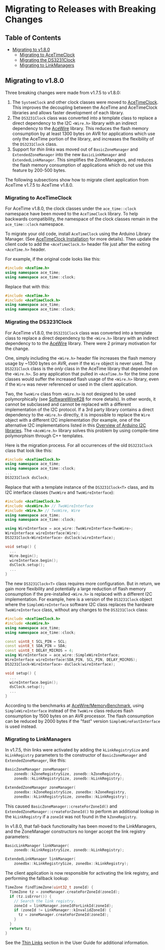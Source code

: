 # Migrating to Releases with Breaking Changes

## Table of Contents

* [Migrating to v1.8.0](#MigratingToVersion180)
    * [Migrating to AceTimeClock](#MigratingToAceTimeClock)
    * [Migrating the DS3231Clock](#MigratingTheDS3231Clock)
    * [Migrating to LinkManagers](#MigratingToLinkManagers)

<a name="MigratingToVersion180"></a>
## Migrating to v1.8.0

Three breaking changes were made from v1.7.5 to v1.8.0:

1) The `SystemClock` and other clock classes were moved to
   [AceTimeClock](https://github.com/bxparks/AceTimeClock). This improves the
   decoupling between the AceTime and AceTimeClock libraries and allows
   faster development of each library.
2) The `DS3231Clock` class was converted into a template class to replace a
   direct dependency to the I2C `<Wire.h>` library with an indirect dependency
   to the [AceWire](https://github.com/bxparks/AceWire) library. This reduces
   the flash memory consumption by at least 1300 bytes on AVR for applications
   which use only the AceTime portion of the library, and increases the
   flexibility of the `DS3231Clock` class.
3) Support for *thin links* was moved out of `BasicZoneManager` and
   `ExtendedZoneManager` into the new `BasicLinkManager` and
   `ExtendedLinkManager`. This simplifies the ZoneManagers, and reduces the
   flash memory consumption of applications which do not use this feature by
   200-500 bytes.

The following subsections show how to migrate client application from
AceTime v1.7.5 to AceTime v1.8.0.

<a name="MigratingToAceTimeClock"></a>
### Migrating to AceTimeClock

For AceTime v1.8.0, the clock classes under the `ace_time::clock` namespace have
been moved to the `AceTimeClock` library. To help backwards compatibility,
the namespace of the clock classes remain in the `ace_time::clock` namespace.

To migrate your old code, install `AceTimeClock` using the Arduino Library
Manager. (See [AceTimeClock
Installation](https://github.com/bxparks/AceTimeClock#Installation) for more
details). Then update the client code to add the `<AceTimeClock.h>` header
file just after the exiting `<AceTime.h>` header.

For example, if the original code looks like this:

```C++
#include <AceTime.h>
using namespace ace_time;
using namespace ace_time::clock;
```

Replace that with this:

```C++
#include <AceTime.h>
#include <AceTimeClock.h>
using namespace ace_time;
using namespace ace_time::clock;
```

<a name="MigratingTheDS3231Clock"></a>
### Migrating the DS3231Clock

For AceTime v1.8.0, the `DS3231Clock` class was converted into a template class
to replace a direct dependency to the `<Wire.h>` library with an indirect
dependency to to the [AceWire](https://github.com/bxparks/AceWire) library.
There were 2 primary motivation for the change.

One, simply including the `<Wire.h>` header file increases the flash memory
usage by ~1300 bytes on AVR, *even* if the `Wire` object is never used. The
`DS3231Clock` class is the *only* class in the AceTime library that depended on
the `<Wire.h>`. So any application that pulled in `<AceTime.h>` for the time
zone classes would suffer the increased flash usage of the `<Wire.h>` library,
even if the `Wire` was never referenced or used in the client application.

Two, the `TwoWire` class from `<Wire.h>` is not designed to be used
polymorphically (see
[SoftwareWire#28](https://github.com/Testato/SoftwareWire/issues/28) for more
details). In other words, it cannot be subclassed and cannot be replaced with
a different implementation of the I2C protocol. If a 3rd party library contains
a direct dependency to the `<Wire.h>` directly, it is impossible to replace the
`Wire` object with a different I2C implementation (for example, one of the
alternative I2C implementations listed in this [Overview of Arduino I2C
libraries](https://github.com/Testato/SoftwareWire/wiki/Arduino-I2C-libraries).
The `<AceWire.h>` library solves this problem by using compile-time polymorphism
through C++ templates.

Here is the migration process. For all occurrences of the old `DS3231Clock`
class that look like this:

```C++
#include <AceTimeClock.h>
using namespace ace_time;
using namespace ace_time::clock;
...
DS3231Clock dsClock;
```

Replace that with a template instance of the `DS3231Clock<T>` class, and its I2C
interface classes (`TwoWire` and `TwoWireInterface`):

```C++
#include <AceTimeClock.h>
#include <AceWire.h> // TwoWireInterface
#include <Wire.h> // TwoWire, Wire
using namespace ace_time;
using namespace ace_time::clock;

using WireInterface = ace_wire::TwoWireInterface<TwoWire>;
WireInterface wireInterface(Wire);
DS3231Clock<WireInterface> dsClock(wireInterface);

void setup() {
  ...
  Wire.begin();
  wireInterface.begin();
  dsClock.setup();
  ...
}
```

The new `DS3231Clock<T>` class requires more configuration. But in return, we
gain more flexibility and potentially a large reduction of flash memory
consumption if the pre-installed `<Wire.h>` is replaced with a different I2C
implementation.  For example, here is a version of the `DS3231Clock` object
where the `SimpleWireInterface` software I2C class replaces the hardware
`TwoWireInterface` class, without any changes to the `DS3231Clock` class:

```C++
#include <AceTimeClock.h>
#include <AceWire.h>
using namespace ace_time;
using namespace ace_time::clock;

const uint8_t SCL_PIN = SCL;
const uint8_t SDA_PIN = SDA;
const uint8_t DELAY_MICROS = 4;
using WireInterface = ace_wire::SimpleWireInterface;
WireInterface wireInterface(SDA_PIN, SCL_PIN, DELAY_MICROS);
DS3231Clock<WireInterface> dsClock(wireInterface);

void setup() {
  ...
  wireInterface.begin();
  dsClock.setup();
  ...
}
```

According to the benchmarks at
[AceWire/MemoryBenchmark](https://github.com/bxparks/AceWire/tree/develop/examples/MemoryBenchmark),
using `SimpleWireInterface` instead of the `TwoWire` class reduces flash
consumption by 1500 bytes on an AVR processor. The flash consumption can be
reduced by 2000 bytes if the "fast" version `SimpleWireFastInterface` is used
instead.

<a name="MigratingToLinkManagers"></a>
### Migrating to LinkManagers

In v1.7.5, thin links were activated by adding the `kLinkRegistrySize` and
`kLinkRegistry` parameters to the constructor of `BasicZoneManager` and
`ExtendedZoneManager`, like this:

```C++
BasicZoneManager zoneManager(
    zonedb::kZoneRegistrySize, zonedb::kZoneRegistry,
    zonedb::kLinkRegistrySize, zonedb::kLinkRegistry);

ExtendedZoneManager zoneManager(
    zonedbx::kZoneRegistrySize, zonedbx::kZoneRegistry,
    zonedbx::kLinkRegistrySize, zonedbx::kLinkRegistry);
```

This caused `BasicZoneManager::createForZoneId()` and
`ExtendedZoneManager::createForZoneId()` to perform an additional lookup in the
`kLinkRegistry` if a `zoneId` was not found in the `kZoneRegistry`.

In v1.8.0, that fall-back functionality has been moved to the LinkManagers,
and the ZoneManager constructors no longer accept the link registry parameters:

```C++
BasicLinkManager linkManager(
    zonedb::kLinkRegistrySize, zonedb::kLinkRegistry);

ExtendedLinkManager linkManager(
    zonedbx::kLinkRegistrySize, zonedbx::kLinkRegistry);
```

The client application is now responsible for activating the link registry, and
performing the fallback lookup:

```C++
TimeZone findTimeZone(uint32_t zoneId) {
  TimeZone tz = zoneManager.createForZoneId(zoneId);
  if (tz.isError()) {
    // Search the link registry.
    zoneId = linkManager.zoneIdForLinkId(zoneId);
    if (zoneId != LinkManager::kInvalidZoneId) {
      tz = zoneManager.createForZoneId(zoneId);
    }
  }
  return tz;
}
```

See the [Thin Links](USER_GUIDE.md#ThinLinks) section in the User Guide for
additional information.
